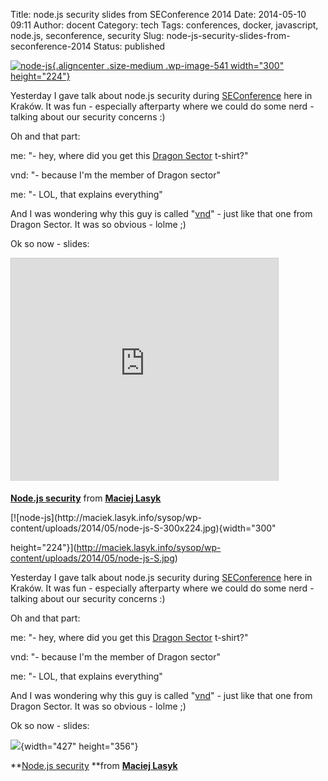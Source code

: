 Title: node.js security slides from SEConference 2014
Date: 2014-05-10 09:11
Author: docent
Category: tech
Tags: conferences, docker, javascript, node.js, seconference, security
Slug: node-js-security-slides-from-seconference-2014
Status: published

<!--:en-->

[![node-js](http://maciek.lasyk.info/sysop/wp-content/uploads/2014/05/node-js-S-300x224.jpg){.aligncenter
.size-medium .wp-image-541 width="300"
height="224"}](http://maciek.lasyk.info/sysop/wp-content/uploads/2014/05/node-js-S.jpg)

Yesterday I gave talk about node.js security during
[SEConference](http://2014.seconference.pl) here in Kraków. It was fun -
especially afterparty where we could do some nerd - talking about our
security concerns :)

Oh and that part:

me: "- hey, where did you get this [Dragon
Sector](http://blog.dragonsector.pl/) t-shirt?"

vnd: "- because I'm the member of Dragon sector"

me: "- LOL, that explains everything"

And I was wondering why this guy is called "[vnd](https://vndh.net/)" -
just like that one from Dragon Sector. It was so obvious - lolme ;)

Ok so now - slides:

<iframe width="427" height="356" style="border: 1px solid #CCC; border-width: 1px 1px 0; margin-bottom: 5px; max-width: 100%;" src="http://www.slideshare.net/slideshow/embed_code/34509320" frameborder="0" marginwidth="0" marginheight="0" scrolling="no" allowfullscreen></iframe>

<div style="margin-bottom: 5px;">

**[Node.js
security](https://www.slideshare.net/d0cent/nodejs-security "Node.js security")**
from **[Maciej Lasyk](http://www.slideshare.net/d0cent)**

</div>

<!--:--><!--:pl-->[![node-js](http://maciek.lasyk.info/sysop/wp-content/uploads/2014/05/node-js-S-300x224.jpg){width="300"
height="224"}](http://maciek.lasyk.info/sysop/wp-content/uploads/2014/05/node-js-S.jpg)

Yesterday I gave talk about node.js security
during [SEConference](http://2014.seconference.pl) here in Kraków. It
was fun - especially afterparty where we could do some nerd - talking
about our security concerns :)

Oh and that part:

me: "- hey, where did you get this [Dragon
Sector](http://blog.dragonsector.pl/) t-shirt?"

vnd: "- because I'm the member of Dragon sector"

me: "- LOL, that explains everything"

And I was wondering why this guy is called "[vnd](https://vndh.net/)" -
just like that one from Dragon Sector. It was so obvious - lolme ;)

Ok so now - slides:

![](https://maciek.lasyk.info:445/sysop/wp-includes/js/tinymce/themes/advanced/img/trans.gif){width="427"
height="356"}

<div>

**[Node.js
security](https://www.slideshare.net/d0cent/nodejs-security "Node.js security") **from **[Maciej
Lasyk](http://www.slideshare.net/d0cent)**

</div>

<!--:-->
